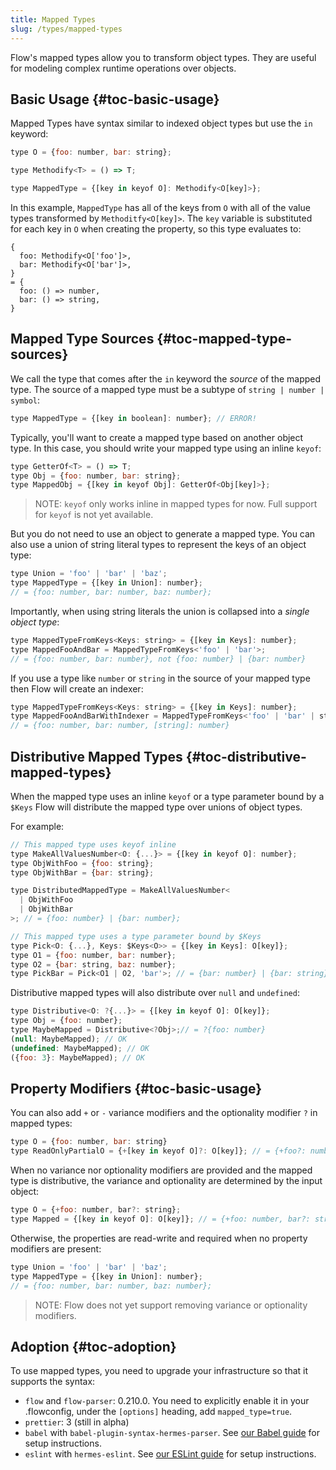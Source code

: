 ```yaml
---
title: Mapped Types
slug: /types/mapped-types
---
```


Flow's mapped types allow you to transform object types. They are useful for modeling complex runtime operations over objects.

## Basic Usage {#toc-basic-usage}

Mapped Types have syntax similar to indexed object types but use the `in` keyword:
```js flow-check
type O = {foo: number, bar: string};

type Methodify<T> = () => T;

type MappedType = {[key in keyof O]: Methodify<O[key]>};
```

In this example, `MappedType` has all of the keys from `O` with all of the value types transformed by
`Methoditfy<O[key]>`. The `key` variable is substituted for each key in `O` when creating the property, so
this type evaluates to:
```
{
  foo: Methodify<O['foo']>,
  bar: Methodify<O['bar']>,
}
= {
  foo: () => number,
  bar: () => string,
}
```

## Mapped Type Sources {#toc-mapped-type-sources}

We call the type that comes after the `in` keyword the *source* of the mapped type. The source of
a mapped type must be a subtype of `string | number | symbol`:
```js flow-check
type MappedType = {[key in boolean]: number}; // ERROR!
```

Typically, you'll want to create a mapped type based on another object type. In this case, you
should write your mapped type using an inline `keyof`:
```js flow-check
type GetterOf<T> = () => T;
type Obj = {foo: number, bar: string};
type MappedObj = {[key in keyof Obj]: GetterOf<Obj[key]>};
```

> NOTE: `keyof` only works inline in mapped types for now. Full support for `keyof` is not yet available.

But you do not need to use an object to generate a mapped type. You can also use a union of string
literal types to represent the keys of an object type:
```js flow-check
type Union = 'foo' | 'bar' | 'baz';
type MappedType = {[key in Union]: number};
// = {foo: number, bar: number, baz: number};
```

Importantly, when using string literals the union is collapsed into a *single object type*:
```js flow-check
type MappedTypeFromKeys<Keys: string> = {[key in Keys]: number};
type MappedFooAndBar = MappedTypeFromKeys<'foo' | 'bar'>;
// = {foo: number, bar: number}, not {foo: number} | {bar: number}
```

If you use a type like `number` or `string` in the source of your mapped type then Flow will create
an indexer:
```js flow-check
type MappedTypeFromKeys<Keys: string> = {[key in Keys]: number};
type MappedFooAndBarWithIndexer = MappedTypeFromKeys<'foo' | 'bar' | string>;
// = {foo: number, bar: number, [string]: number}
```

## Distributive Mapped Types {#toc-distributive-mapped-types}

When the mapped type uses an inline `keyof` or a type parameter bound by a `$Keys`
Flow will distribute the mapped type over unions of object types.

For example:
```js flow-check
// This mapped type uses keyof inline
type MakeAllValuesNumber<O: {...}> = {[key in keyof O]: number};
type ObjWithFoo = {foo: string};
type ObjWithBar = {bar: string};

type DistributedMappedType = MakeAllValuesNumber<
  | ObjWithFoo
  | ObjWithBar
>; // = {foo: number} | {bar: number};

// This mapped type uses a type parameter bound by $Keys
type Pick<O: {...}, Keys: $Keys<O>> = {[key in Keys]: O[key]};
type O1 = {foo: number, bar: number};
type O2 = {bar: string, baz: number};
type PickBar = Pick<O1 | O2, 'bar'>; // = {bar: number} | {bar: string};
```

Distributive mapped types will also distribute over `null` and `undefined`:
```js flow-check
type Distributive<O: ?{...}> = {[key in keyof O]: O[key]};
type Obj = {foo: number};
type MaybeMapped = Distributive<?Obj>;// = ?{foo: number}
(null: MaybeMapped); // OK
(undefined: MaybeMapped); // OK
({foo: 3}: MaybeMapped); // OK
```

## Property Modifiers {#toc-basic-usage}

You can also add `+` or `-` variance modifiers and the optionality modifier `?` in mapped types:
```js flow-check
type O = {foo: number, bar: string}
type ReadOnlyPartialO = {+[key in keyof O]?: O[key]}; // = {+foo?: number, +bar?: string};
```

When no variance nor optionality modifiers are provided and the mapped type is distributive,
the variance and optionality are determined by the input object:
```js flow-check
type O = {+foo: number, bar?: string};
type Mapped = {[key in keyof O]: O[key]}; // = {+foo: number, bar?: string}
```

Otherwise, the properties are read-write and required when no property modifiers are present:
```js flow-check
type Union = 'foo' | 'bar' | 'baz';
type MappedType = {[key in Union]: number};
// = {foo: number, bar: number, baz: number};
```

> NOTE: Flow does not yet support removing variance or optionality modifiers.

## Adoption {#toc-adoption}

To use mapped types, you need to upgrade your infrastructure so that it supports the syntax:

- `flow` and `flow-parser`: 0.210.0. You need to explicitly enable it in your .flowconfig, under the `[options]` heading, add `mapped_type=true`.
- `prettier`: 3 (still in alpha)
- `babel` with `babel-plugin-syntax-hermes-parser`. See [our Babel guide](../../tools/babel/) for setup instructions.
- `eslint` with `hermes-eslint`. See [our ESLint guide](../../tools/eslint/) for setup instructions.
